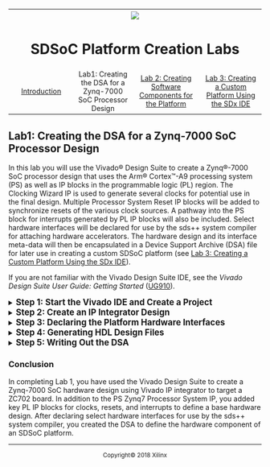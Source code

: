 
<table style="width:100%">
  <tr>

<th width="100%" colspan="6"><img src="https://www.xilinx.com/content/dam/xilinx/imgs/press/media-kits/corporate/xilinx-logo.png" width="30%"/><h1>SDSoC Platform Creation Labs</h2>
</th>

  </tr>
  <tr>
    <td width="17%" align="center"><a href="README.md">Introduction</a></td>
    <td width="16%" align="center">Lab1: Creating the DSA for a Zynq-7000 SoC Processor Design</td>
    <td width="17%" align="center"><a href="Lab2-Creating-Software-Components.md">Lab 2: Creating Software Components for the Platform</a></td>
    <td width="17%" align="center"><a href="Lab3-Creating-Custom-Platform-Using-the-SDx-IDE.md">Lab 3: Creating a Custom Platform Using the SDx IDE</a></td>
  </tr>
</table>

## Lab1: Creating the DSA for a Zynq-7000 SoC Processor Design  

In this lab you will use the Vivado&reg; Design Suite to create a Zynq&reg;-7000 SoC processor design that uses the Arm&reg; Cortex&trade;-A9 processing system (PS) as well as IP blocks in the programmable logic (PL) region. The Clocking Wizard IP is used to generate several clocks for potential use in the final design. Multiple Processor System Reset IP blocks will be added to synchronize resets of the various clock sources. A pathway into the PS block for interrupts generated by PL IP blocks will also be included. Select hardware interfaces will be declared for use by the sds++ system compiler for attaching hardware accelerators. The hardware design and its interface meta-data will then be encapsulated in a Device Support Archive (DSA) file for later use in creating a custom SDSoC platform (see <a href="Lab3-Creating-Custom-Platform-Using-the-SDx-IDE.md">Lab 3: Creating a Custom Platform Using the SDx IDE</a>).

If you are not familiar with the Vivado Design Suite IDE, see the *Vivado Design Suite User Guide: Getting Started* ([UG910](https://www.xilinx.com/support/documentation/sw_manuals/xilinx2018_2/ug910-vivado-getting-started.pdf)).

<details>
<summary><big><strong>Step 1: Start the Vivado IDE and Create a Project</strong></big></summary>

#### On a Linux host machine:

At the shell prompt, type the following commands:
   
   1. `source <Xilinx_Install_Directory>/SDx/<Version>/settings64.{sh,csh}`
   2. `vivado`
    
The first command sets the environment variables prior to launching Vivado and the second command launches the Vivado IDE. 

#### On a Windows host machine:

For a Windows host machine, use one of the following methods to launch Vivado:

   - Click the Vivado desktop icon.

   - From the Start menu, select Xilinx Design Tools \> Vivado 2018.2 \> Vivado 2018.2.

   - From a Command prompt window, type the following commands:
   
      1. `<Xilinx_Install_Directory>/SDx/<Version>/settings64.bat`
      2. `vivado`
    
     The first command sets the environment variables prior to launching Vivado and the second command launches the Vivado IDE. 

#### Creating a Vivado project

Follow these steps to create a Vivado project:

1. From the **Quick Start** section, click **Create Project**, as shown in the following figure.

    ![](./images/image3.png)

2. The New Project Wizard opens. Click **Next**.

    ![](./images/image4.png)
    
   The **Project Name** dialog box opens.

3. Enter **zynq7_board** in the Project name text box.

4. Enter **/tmp** in the Project Location text box.

5. Select the **Create project subdirectory** check box.

   ![](./images/image5.png)

6. Click **Next**. The **Project Type** dialog box appears.

7. Select **RTL Project**.

    ![](./images/image6.png)

8. Click **Next**. The **Add Sources** dialog box appears.

7. Select **Verilog** from the Target language dropdown list.
8. Select **Mixed** from the Simulator language dropdown list.

    ![](./images/image7.png)

9. Click **Next**. The **Add Constraints** dialog box appears.

    ![](./images/image8.png)

10. Click **Next**. The **Default Part** dialog box appears.

11. Select **ZYNQ-7 ZC702 Evaluation Board** from the available boards list.

    >**:information_source: TIP**
    >You can use the Search feature to filter for ZC702.
    
     ![](./images/image9.png)

12. Click **Next**.

    >**:warning: WARNING**
    > Multiple versions of boards are supported in Vivado. Ensure that you are targeting the design to the right hardware.

13. Review the project summary on the **New Project Summary** page, and then click **Finish** to create the project.

    ![](./images/image10.png)

</details>

<details>
<summary><big><strong>Step 2: Create an IP Integrator Design</strong></big></summary>

1. In the **Flow Navigator** view, expand **IP INTEGRATOR** and select **Create Block Design**.
   The **Create Block Design** dialog box appears.

   ![](./images/image11.png)

2. Specify a name for your IP subsystem design. For this example, use **zynq7_board**.

   >:pushpin: **NOTE:**
   >Do not change the default values in the **Directory** and the **Specify source set** dropdown lists.

    ![](./images/image12.png)

    >**:information_source: TIP**
    > If the Vivado project contains multiple block designs, the IP integrator block design containing the SDSoC platform design must have the same name as the SDSoC platform. Otherwise, you need not name the IP integrator block design the same as the Vivado project or the SDSoC platform.

3.  Click **OK**.

#### Adding IP to the Block Design

You will now add several IP blocks to the IP integrator design. The following table list of the added IP blocks and a summary of their usage in an SDSoC platform:
<table width="100%">
<tr>
<th>IP Block</th><th>Usage Summary</th>
</tr>
<tr>
<td>Zynq-7000 SoC Processor System (PS)</td>
<td>

- Dual-core Arm processor with cache hierarchy

- Integrated I/O peripherals

- DDR memory controller with external memory interface

- PS to Programmable Logic (PL) interconnects

- PL to PS interconnects
</td>
</tr>
<tr>
<td>
Processor System Reset Block (PL)
</td>
<td>

- Reset sequencing and synchronization block for PL logic

</td>
</tr>
<tr>
<td>
Clocking Wizard (PL)
</td>
<td>

- Multiple output clock generator to drive PL logic
</td>
</tr>
<tr>
<td>
Concat Block (PL)
</td>
<td>

- PL interrupt structure that feeds Zynq-7000 SoC PS interrupt request input
</td>
</tr>
</table>
<!-- end list -->

1. On the block design canvas, right-click and select **Add IP**.

    Alternatively, you can click the Add IP button (**+**) on the IP integrator canvas.

    ![](./images/image13.png)

2. The IP catalog **Search** dialog box appears. In the Search field, type **zynq** to find the ZYNQ7 Processing System IP.

   ![](./images/image14.png)

3. Select the **ZYNQ7 Processing System** and press the <kbd>Enter</kbd> key to add the IP to your design.

   You can also double-click the IP block to add it to the IP integrator canvas.

   ![](./images/image15.png)

   The ZYNQ7 Processing System is added to the IP integrator canvas and the Tcl Console window also shows the command used to add the IP.

   `create_bd_cell -type ip -vlnv xilinx.com:ip:processing_system7:5.5 processing_system7_0`

   >**:pushpin: NOTE**
   >There is a corresponding Tcl command for most actions performed in the 
   block design. Tcl commands are documented in the *Vivado Design Suite: Tcl Command Reference Guide* ([UG835]( https://www.xilinx.com/support/documentation/sw_manuals/xilinx2018_2/ug835-vivado-tcl-commands.pdf)).


4.  In the IP integrator window, click the **Run Block Automation** link.

    ![](./images/image16.png)

    The **Run Block Automation** dialog box opens, as shown below. This dialog box states that the FIXED_IO and DDR interfaces will be created for the Zynq-7000 SoC IP core. The default check in the **Apply Board Preset** field allows the tool to configure the PS to take advantage of the predefined board.

   ![](./images/image17.png)

5.  Click **OK** to accept the default settings for the ZC702 board.

    The IP integrator diagram is updated after running block automation on the Zynq-7000 SoC processor.

    ![](./images/image18.png)

6.  Right-click the IP integrator diagram and select **Add IP** to add peripherals to the PL.

7.  In the **Search** field, type **proc sys res** to find the Processor System Reset, and then press <kbd>Enter</kbd> to add it to the design.
    A synchronized reset signal for each declared platform clock is created using a Processor System Reset IP block. Each reset will be associated with a clock generated by the Clocking Wizard.

    ![](./images/image19.png)

8.  Repeat the previous two steps to add three more instances of the Processor System Reset IP, for a total of four reset IP blocks. An alternative method is to copy and paste the Processor System Reset block multiple times.

9.  Add a **Clocking Wizard** IP block to provide PL clock(s) for the platform. You will customize the clock settings in a subsequent step.

    ![](./images/image20.png)

10. Add the **Concat** IP to connect PL generated interrupts to the PS block.

    ![](./images/image21.png)

    Your block design window should look similar to the figure below. The relative positions of the IP might vary.

    >**:information_source: TIP**
    >You can zoom in and out of the IP integrator diagram using the Zoom In and Zoom Out buttons or their equivalent keyboard shortcuts (**Ctrl**+**Equals** and **Ctrl**+**Minus**, respectively).

    ![](./images/image22.png)

#### Re-Customizing IP

1.  Double-click the ZYNQ7 Processing System IP block to open its customization wizard.

    ![](./images/image23.png)

2.  In the Re-customize IP dialog box, change the default processor block settings as indicated below:

    1.  Select **PS-PL Configuration** in the Page Navigator.

    2.  Expand the **AXI Non Secure Enablement** menu.

    3.  Expand the **GP Master AXI Interface** menu.

    4.  Uncheck the **M AXI GP0 interface** check box.

        ![](./images/image24.png)
        
    This makes both M_AXI_GP0 and M_AXI_GP1 PS interfaces available as hardware accelerator attachment points for the sds++ system compiler. The default PS settings indicate that the M_AXI_GP0 interface is reserved for use by the PS, so by un-checking this selection you are freeing up this interface for use by the SDx tools.     

3.  In the Page Navigator, do the following, as shown in the figure below. 

    1.  Select **Interrupts**

    2.  Add checkmark to the **Fabric Interrupts** check box by clicking on it

    3.  Expand the **Fabric Interrupts** menu

    4.  Expand the **PL-PS Interrupts Ports** menu
    
    5.  Select the **IRQ_F2P[15:0]** check box

        ![](./images/image25.png)
    
        This allows up to 16 PL interrupts to be handled by the PS interrupt input port. Adding the checkmark enables the PS-PL interrupt interface and is used by one side of the PL Concat IP block. The other side of the Concat IP block is declared as available for the sds++ system compiler to route PL interrupts into the PS as needed.

    6.  Click **OK**.

4.  Re-customize the Clocking Wizard by double-clicking on its IP block.

5.  In the **Clocking Options** tab of the Re-customize IP dialog box, click the **Input Frequency** check box for the **Primary Input Clock** and change the value in the adjacent box to **50.000**. There will be a 50 MHz clock generated by the PS and provided as input to the Clocking Wizard IP.

7.  Click the **Output Clocks** tab and add the **clk_out2**, **clk_out3**, and **clk_out4** output clocks by clicking on their respective check-boxes. Set the output frequencies under the **Output Freq (MHz) Requested** column as shown below.

    - clk_out1 -\> 100.000

    - clk_out2 -\> 142.000

    - clk_out3 -\> 166.000

    - clk_out4 -\> 200.000

    Providing a variety of clock frequencies in the PL region adds design flexibility to the base platform. An SDx hardware accelerator can change input clock sources without having to re-define and re-build the base platform if multiple clock sources are available in the platform.

8.  With the **Output Clocks** tab still selected, scroll down to the bottom of the page, and set the **Reset Type** to **Active Low**, as shown in the following figure.

    ![](./images/image26.png)

9.  Click **OK** to close the Re-Customize IP dialog box for the **Clocking Wizard**.

10. Double-click the **Concat** IP block to open its Re-Customize IP dialog box. PL interrupts will be routed into the PS by the sds++ system compiler through the Concat IP block.

11. Change the **Number of Ports** field to 1, as shown in the following figure.

    This allows the sds++ system compiler a maximum number of PL interrupts for routing into the PS block through the Concat IP since none are being reserved for other uses.

    ![](./images/image27.png)

13. Click **OK** to close the Re-Customize IP dialog box for the **Concat IP**.

    The IP integrator block diagram should look like the following figure.

    ![](./images/image28.png)

#### Using Designer Assistance

Designer Assistance helps connect the Clocking Wizard and Processor System Reset blocks to the Zynq-7000 SoC processing system.

1.  Click **Run Connection Automation**. The **Run Connection Automation** dialog box appears.

    ![](./images/image29.png)

2.  Select the clock options for the IP as shown in the following dialog box. As you select each interface on which connection automation is run, the Description and Options available for the selected interface are shown on the right-hand side of the dialog box.

    ![](./images/image30.png)

3.  Ensure that the automation options are set as in the table below.

    <table>
    <thead>
    <tr class="header">
    <th><strong>Connection</strong></th>
    <th><strong>Description</strong></th>
    <th><strong>Setting</strong></th>
    </tr>
    </thead>
    <tbody>
    <tr class="odd">
    <td><strong>clk_wiz_0</strong><br />
    - clk_in1</td>
    <td>The input clock to the clocking wizard</td>
    <td><em><strong>/processing_system7_0/FCLK_CLK0 (50 MHz</strong></em>) is selected by default as the Clock Source option. Leave set to the default value.</td>
    </tr>
    <tr class="even">
    <td><strong>proc_sys_reset_0<br />
    </strong>- slowest_sync_clk</td>
    <td>Clock source to which this reset is synchronized</td>
    <td>Select <strong>/clk_wiz_0/clk_out1 (100 MHz)</strong> from the Clock Source options drop-down menu.</td>
    </tr>
    <tr class="odd">
    <td><strong>proc_sys_reset_1<br />
    </strong>- slowest_sync_clk</td>
    <td>Clock source to which this reset is synchronized</td>
    <td>Select <strong>/clk_wiz_0/clk_out2 (142 MHz)</strong> from Clock Source options drop-down menu.</td>
    </tr>
    <tr class="even">
    <td><strong>proc_sys_reset_2<br />
    </strong>- slowest_sync_clk</td>
    <td>Clock source to which this reset is synchronized</td>
    <td>Select <strong>/clk_wiz_0/clk_out3 (166 MHz)</strong> from the Clock Source options drop-down menu.</td>
    </tr>
    <tr class="odd">
    <td><strong>proc_sys_reset_3<br />
    </strong>- slowest_sync_clk</td>
    <td>Clock source to which this reset is synchronized</td>
    <td>Select <strong>/clk_wiz_0/clk_out4 (200 MHz)</strong> from the Clock Source options drop-down menu.</td>
    </tr>
    </tbody>
    </table>

4.  Click **OK** to save the settings and close the **Run Connection Automation** dialog box.

#### Making Manual Connections to Connect the Rest of the Design

You will complete the design by manually wiring connections that could have multiple design dependent sources. In this example platform, you use a reset output generated by the PS block to control the reset inputs of logic on the PL-side. Specifically, the Processor System Reset IP block and the Clocking wizard’s clock sources are connected in this manner. You also keep the PL Processor System Reset blocks in their reset state until the clock sources have locked to their requested frequencies. Additionally, any PL generated interrupts are wired to the interrupt request inputs of the PS block.

1.  Connect the **FCLK_RESET0_N** output pin of the ZYNQ7 Processing System IP to the **resetn** input pin of the Clocking Wizard.

2.  Connect the **FCLK_RESET0_N** output pin of the ZYNQ7 Processing System IP to the **ext_reset_in** pin on each of the Processor System Reset IP blocks (proc_sys_reset_0, proc_sys_reset_1, proc_sys_reset_2, and proc_sys_reset_3).

3.  Connect the **locked** output pin of the Clocking Wizard IP to the **dcm_locked** input pin on each of the Processor System Reset IP blocks (proc_sys_reset_0, proc_sys_reset_1, proc_sys_reset_2, and proc_sys_reset_3).

4.  Connect the **dout[0:0]** output pin of the Concat block to the **IRQ_F2P[0:0]** input pin of the ZYNQ7 Processing System IP block.

5.  Click the **Regenerate Layout** button to re-draw the block design with a more optimal layout.

6.  At this point, the block diagram should look similar to the view in the figure below.

    ![](./images/image31.png)

7.  Click the **Validate** button to validate the design.

    ![](./images/image32.png)

8.  Click **OK** in the Validate Design dialog box.

9.  Save the block design by clicking on the floppy disk icon in the toolbar or by pressing the **Ctrl**+**S** keys.

</details>

<details>
<summary><big><strong>Step 3: Declaring the Platform Hardware Interfaces</strong></big></summary>

After you complete the IP integrator hardware platform design, you must declare the hardware interfaces that will be available as attachment points for SDSoC accelerators and the data movers that will communicate with them. These declarations are added to the design by setting platform (PFM) properties that define the platform name and indicate which specific clocks, interrupts, and bus interfaces are available for the sds++ system compiler to use in creating a system that has been enhanced with hardware acceleration. These properties are stored in the project.

As the PFM properties persist within the block design (BD), if you start from an existing platform and then make changes there may be properties set that were not intended for the derived platform and can lead to invalid hardware platforms. In such cases, unset any conflicting PFM properties.

In this lab, we use the Platform Interfaces window to declare the hardware interfaces.  These PFM properties will be added to the block design.  You can also use the Vivado Block Properties tab or the TCL console to set the PFM properties that declare the hardware interfaces.  At the end of this section we will provide the TCL commands that can be used to accomplish the equivalent results.

Our block design contains four different clocks generated through the Clocking Wizard. While only one of the clocks is enabled in this lab, the others are available for use with the SDx IDE. Through the SDx IDE you will be able to select which functions to accelerate in hardware and the clock sources for the hardware accelerators. Likewise, you will declare the AXI ports that will be available for moving data to and from the hardware functions. Although, these AXI ports may or may not be directly visible on the block design their PFM property settings make them available for use in the SDx environment.

#### Enabling the Platform Interfaces Tab

1.  On the Vivado main menu select **Window -\> Platform Interfaces**.

2.  Click the **Enable platform interfaces** link to enable the Platform Interfaces tab.

    ![](./images/image33.png)

    The Platform Interfaces tab shows all the interfaces available in the block design that can be enabled/disabled for use by the SDx environment in creating hardware accelerators. Right-clicking on an interface or a group of selected interfaces and then selecting Enable, changes the greyed-out icon in front of the interface name to a solid colored icon. An enabled interface means it is available for use by the SDx tools.

    ![](./images/image34.png)

#### Platform Name
Enabling the Platform Interfaces tab automatically sets the platform name property on the block design. The Vendor, Library, Name, and Version of the platform can be edited from the properties tab of the block design in the Source File Properties window through the **PFM_NAME** property. Clicking on the pencil icon at the right-hand edge of the property text box allows you to edit the property. For the purpose of this tutorial, use the defaults that have already been set.

![](./images/image35.png)

#### Platform Clocks

The four output clocks generated by the Clocking Wizard are declared as available for the sds++ system compiler to use when each of the **clk_wiz_0** clocks (**clk_out1**, **clk_out2**, **clk_out3**, **clk_out4**) are enabled in the Platform Interfaces tab as shown in the figure below. The Platform Interface Properties window shows that **clk_out1** has been selected as the default accelerator clock, since its **is_default** property is check marked. Each declared clock must have an associated synchronized reset signal using the Processor System Reset IP block. The **proc_sys_reset** property in the Platform Interface Properties dialog box is used to make this association for each declared clock. Providing multiple platform clock frequencies allows you to select an accelerator clock source that has a high-probability of being routed and meeting timing constraints when the Vivado implementation tools are invoked. If a particular clock frequency selection does not meet timing, selecting a lower frequency clock source may remedy the issue.

   >**:pushpin: NOTE**
   >To select a range, click a line, then hold the <kbd>Shift</kbd> key down and click on another line to select the lines in between.


1. Right-click on each **clk_wiz_0** clock and select **Enable**.

2. Enable: **clk_out1**, **clk_out2**, **clk_out3**, **clk_out4**.

4.  Select **clk_out1** in the Platform Interfaces tab.

5.  Click the clk_out1 **is_default** option box in the Platform Interfaces Properties, Options tab to add a checkmark.

    ![](./images/image36.png)

#### Platform AXI Ports

In this custom platform, all the Zynq-7000 SoC PS-side master and slave AXI ports are declared as available for the sds++ system compiler to use, as shown by the enabled **processing_system7_0** interfaces below. The FCLK_CLK0 interface is not enabled for SDx accelerator use, since it is already in use by the hardware design to provide the 50.000 MHz input clock to the Clocking Wizard IP.

Right-click on each **processing_system_7_0** interface, except FCLK_CLK0 - **M_AXI_GP0**, **M_AXI_GP1**, **S_AXI_ACP**, **S_AXI_HP0**, **S_AXI_HP1**, **S_AXI_HP2**, **S_AXI_HP3** , and select **Enable**.

![](./images/image37.png)

#### Platform Interrupts

Interrupt sources from the PL logic must be connected through the **Concat** IP block to the Zynq-7000 SoC interrupt request input port. The figure below shows that 16 interrupt sources are enabled for the sds++ system compiler to use.

Right-click on **xlconcat_0** inputs **In0** to **In15** and select **Enable**.


![](./images/image38.png)

The properties set through the Platform Interfaces tab can be observed by selecting a Platform Interface (processesing_system_7_0, clk_wiz_0, xlconcat_0) and viewing the PFM property within the Block Properties dialog box. The xlconcat_0 PFM properties are shown in the figure below.

![](./images/image39.png)

#### Tcl Console Commands (For Reference)

These commands are provided for reference and do not need to be executed if the platform properties are set through enabling and disabling selections in the **Platform Interfaces** tab, as presented in the preceding section. The Vivado journal or log files can be examined to view a history of the Tcl commands issued by actions performed in the **Platform Interfaces** tab.

1.  PFM NAME
    ```
    set_property PFM_NAME “vendor:lib:zynq7_board:1.0”\  
    [get_files [get_property FILE_NAME [get_bd_designs]]]
    ```
2.  PFM CLOCK
    ```
        set_property PFM.CLOCK {\  
        clk_out1 {id “1” is_default “true”\  
        proc_sys_reset “proc_sys_reset_0”}\  
        clk_out2 {id “2” is_default “false”\ 
        proc_sys_reset “proc_sys_reset_1”}\  
        clk_out3 {id “3” is_default “false”\  
        proc_sys_reset “proc_sys_reset_2”}\  
        clk_out4 {id “4” is_default “false”\  
        proc_sys_reset “proc_sys_reset_3”}\  
        } [get_bd_cells /clk_wiz_0]
    ```
3.  PFM AXI Ports
    ```
        set_property PFM.AXI_PORT {\  
        M_AXI_GP0 {memport “M_AXI_GP” sptag “” memory “”}\  
        M_AXI_GP1 {memport “M_AXI_GP” sptag “” memory “”}\ 
        S_AXI_ACP {memport “S_AXI_ACP” sptag “” memory “”}\  
        S_AXI_HP0 {memport “S_AXI_HP” sptag “” memory “”}\  
        S_AXI_HP1 {memport “S_AXI_HP” sptag “” memory “”}\  
        S_AXI_HP2 {memport “S_AXI_HP” sptag “” memory “”}\  
        S_AXI_HP3 {memport “S_AXI_HP” sptag “” memory “”}\  
        } [get_bd_cells /processing_system7_0]
    ```
4.  PFM Interrupts
    ```
        set_property PFM.IRQ {\  
        In0 {} In1 {} In2 {} In3 {} In4 {} In5 {} In6 {} In7 {}\  
        In8 {} In9 {} In10 {} In11 {} In12 {} In13 {} In14 {} In15 {}\ 
        } [get_bd_cells /xlconcat_0]
    ```
</details>

<details>
<summary><big><strong>Step 4: Generating HDL Design Files</strong></big></summary>

You can now generate the HDL files for the design.

1. In the Sources window, right-click the **zynq7_board.bd** block design and select **Generate Output Products**.

    ![](./images/image40.png)

2. Click **Generate**.

    ![](./images/image41.png)

3. Observe zynq7_board output generation completed as indicated by the check mark in the Design Runs window.

    ![](./images/image42.png)

4. Right-click on **zynq7_board.bd** in Sources window and click on **Create HDL Wrapper**  to create a top-level HDL wrapper for the IP integrator block design.

   ![](./images/image43.png)

5. Click **OK**.

    ![](./images/image44.png)

6. In the Flow Navigator, click **Generate Bitstream**.

7. Click **File > Export > Export Hardware**.

8. Select the **Include Bitstream** checkbox.


> You now have a Zynq-7000 SoC bitstream that includes a hardware design without any SDSoC accelerators. This bitstream can be used as a check of hardware functionality before running the design through the SDx IDE to generate hardware accelerators.
</details>

<details>
<summary><big><strong>Step 5: Writing Out the DSA</strong></big></summary>

At this point, you can encapsulate the IP integrator hardware design along with the PFM properties design meta-data into the Device Support Archive (DSA) that becomes part of the SDSoC platform definition.

1.  In the Tcl Console, type the following command and press the <kbd>Enter</kbd> key.

    `write_dsa -force -include_bit /<project dir>/<project name>/<project name>.dsa`

2.  Validate the DSA by entering the following command in the Tcl console.

    `validate_dsa /<project dir>/<project name>/<project name>.dsa`

    ![](./images/image45.png)

3.  Close the Vivado GUI after validating DSA.

</details>

### Conclusion

In completing Lab 1, you have used the Vivado Design Suite to create a Zynq-7000 SoC hardware design using Vivado IP integrator to target a ZC702 board. In addition to the PS Zynq7 Processor System IP, you added key PL IP blocks for clocks, resets, and interrupts to define a base hardware design. After declaring select hardware interfaces for use by the sds++ system compiler, you created the DSA to define the hardware component of an SDSoC platform.

<hr/>
<p align="center"><sup>Copyright&copy; 2018 Xilinx</sup></p>

